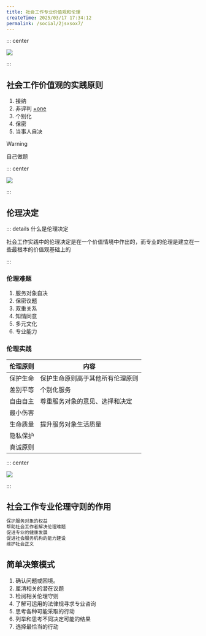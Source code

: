 ```yaml
---
title: 社会工作专业价值观和伦理
createTime: 2025/03/17 17:34:12
permalink: /social/2jsxsox7/
---
```


::: center

![](/number/3-1.png)

:::

## 社会工作价值观的实践原则

1. 接纳
2. 非评判 [+one]
3. 个别化
4. 保密
5. 当事人自决

> [!warning]
>
> 自己做题

::: center

![](/number/3-2.png)

:::

## 伦理决定

::: details 什么是伦理决定

社会工作实践中的伦理决定是在一个价值情境中作出的，而专业的伦理是建立在一些最根本的价值观基础上的

:::

### 伦理难题

1. 服务对象自决
2. 保密议题
3. 双重关系
4. 知情同意
5. 多元文化
6. 专业能力

### 伦理实践

| 伦理原则 | 内容                             |
| -------- | -------------------------------- |
| 保护生命 | 保护生命原则高于其他所有伦理原则 |
| 差别平等 | 个别化服务                       |
| 自由自主 | 尊重服务对象的意见、选择和决定   |
| 最小伤害 |                                  |
| 生命质量 | 提升服务对象生活质量             |
| 隐私保护 |                                  |
| 真诚原则 |                                  |

::: center

![](/number/3-3.png)

:::

## 社会工作专业伦理守则的作用

```txt
保护服务对象的权益
帮助社会工作者解决伦理难题
促进专业的健康发展
促进社会服务机构的能力建设
维护社会正义
```

## 简单决策模式

1. 确认问题或困境。
2. 厘清相关的潜在议题
3. 检阅相关伦理守则
4. 了解可运用的法律规寻求专业咨询
5. 思考各种可能采取的行动
6. 列举和思考不同决定可能的结果
7. 选择最恰当的行动

[+one]:不应指责和批判服务对象的言行与价值观，更不应将自己的负面情绪发泄在服务对象身上
